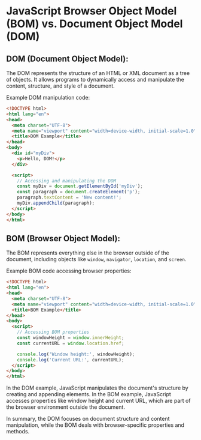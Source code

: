 
# JavaScript Browser Object Model (BOM) vs. Document Object Model (DOM)

## DOM (Document Object Model):
The DOM represents the structure of an HTML or XML document as a tree of objects. It allows programs to dynamically access and manipulate the content, structure, and style of a document.

Example DOM manipulation code:
```html
<!DOCTYPE html>
<html lang="en">
<head>
  <meta charset="UTF-8">
  <meta name="viewport" content="width=device-width, initial-scale=1.0">
  <title>DOM Example</title>
</head>
<body>
  <div id="myDiv">
    <p>Hello, DOM!</p>
  </div>

  <script>
    // Accessing and manipulating the DOM
    const myDiv = document.getElementById('myDiv');
    const paragraph = document.createElement('p');
    paragraph.textContent = 'New content!';
    myDiv.appendChild(paragraph);
  </script>
</body>
</html>
```

## BOM (Browser Object Model):
The BOM represents everything else in the browser outside of the document, including objects like `window`, `navigator`, `location`, and `screen`.

Example BOM code accessing browser properties:
```html
<!DOCTYPE html>
<html lang="en">
<head>
  <meta charset="UTF-8">
  <meta name="viewport" content="width=device-width, initial-scale=1.0">
  <title>BOM Example</title>
</head>
<body>
  <script>
    // Accessing BOM properties
    const windowHeight = window.innerHeight;
    const currentURL = window.location.href;

    console.log('Window height:', windowHeight);
    console.log('Current URL:', currentURL);
  </script>
</body>
</html>
```

In the DOM example, JavaScript manipulates the document's structure by creating and appending elements. In the BOM example, JavaScript accesses properties like window height and current URL, which are part of the browser environment outside the document.

In summary, the DOM focuses on document structure and content manipulation, while the BOM deals with browser-specific properties and methods.
